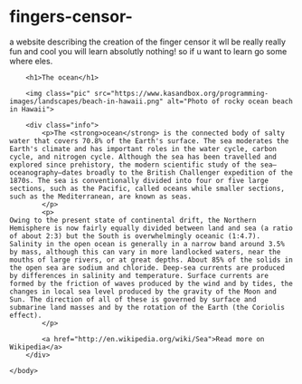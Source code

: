 # fingers-censor-
a website describing the creation of the finger censor 
it wll be really really fun and cool you will learn absolutly nothing! so if u want to learn go some where eles. 


<!DOCTYPE html>
<html>
    <head>
        <meta charset="utf-8">
        <title>The overflowing ocean</title>
        <style>
            .info {
                background: rgb(219, 235, 255);
                width:70%;
                height:200px;
                overflow:auto;
            }
            .pic {
                width:70%;
            }
        </style>
    </head>
    <body>
    
        <h1>The ocean</h1>
        
        <img class="pic" src="https://www.kasandbox.org/programming-images/landscapes/beach-in-hawaii.png" alt="Photo of rocky ocean beach in Hawaii">
        
        <div class="info">
            <p>The <strong>ocean</strong> is the connected body of salty water that covers 70.8% of the Earth's surface. The sea moderates the Earth's climate and has important roles in the water cycle, carbon cycle, and nitrogen cycle. Although the sea has been travelled and explored since prehistory, the modern scientific study of the sea—oceanography—dates broadly to the British Challenger expedition of the 1870s. The sea is conventionally divided into four or five large sections, such as the Pacific, called oceans while smaller sections, such as the Mediterranean, are known as seas.
            </p>
            <p>
    Owing to the present state of continental drift, the Northern Hemisphere is now fairly equally divided between land and sea (a ratio of about 2:3) but the South is overwhelmingly oceanic (1:4.7). Salinity in the open ocean is generally in a narrow band around 3.5% by mass, although this can vary in more landlocked waters, near the mouths of large rivers, or at great depths. About 85% of the solids in the open sea are sodium and chloride. Deep-sea currents are produced by differences in salinity and temperature. Surface currents are formed by the friction of waves produced by the wind and by tides, the changes in local sea level produced by the gravity of the Moon and Sun. The direction of all of these is governed by surface and submarine land masses and by the rotation of the Earth (the Coriolis effect).
            </p>
            
            <a href="http://en.wikipedia.org/wiki/Sea">Read more on Wikipedia</a>
        </div>
        
    </body>
</html>
